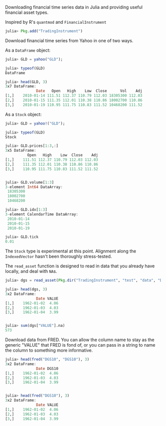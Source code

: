 Downloading financial time series data in Julia and providing useful financial asset types.

Inspired by R's `quantmod` and `FinancialInstrument`

````julia
julia> Pkg.add("TradingInstrument")
````

Download financial time series from Yahoo in one of two ways.  

As a `DataFrame` object:

````julia
julia> GLD = yahoo("GLD");

julia> typeof(GLD)
DataFrame

julia> head(GLD, 3)
3x7 DataFrame:
              Date   Open   High    Low  Close      Vol    Adj
[1,]    2010-01-14 111.51 112.37 110.79 112.03 18305300 112.03
[2,]    2010-01-15 111.35 112.01 110.38 110.86 18002700 110.86
[3,]    2010-01-19 110.95 111.75 110.83 111.52 10468200 111.52
````

As a `Stock` object: 

````julia
julia> GLD = yahoo!("GLD");

julia> typeof(GLD)
Stock

julia> GLD.prices[1:3,:]
3x5 DataFrame:
          Open   High    Low  Close    Adj
[1,]    111.51 112.37 110.79 112.03 112.03
[2,]    111.35 112.01 110.38 110.86 110.86
[3,]    110.95 111.75 110.83 111.52 111.52


julia> GLD.volume[1:3]
3-element Int64 DataArray:
 18305300
 18002700
 10468200

julia> GLD.idx[1:3]
3-element CalendarTime DataArray:
 2010-01-14
 2010-01-15
 2010-01-19

julia> GLD.tick
0.01
````


The `Stock` type is experimental at this point. Alignment along the `IndexedVector` hasn't been thoroughly stress-tested.

The `read_asset` function is designed to read in data that you already have locally, and deal with `NA`s. 

````julia
julia> dgs = read_asset(Pkg.dir("TradingInstrument", "test", "data", "DGS10.csv"));

julia> head(dgs, 3)
3x2 DataFrame:
              Date VALUE
[1,]    1962-01-02  4.06
[2,]    1962-01-03  4.03
[3,]    1962-01-04  3.99


julia> sum(dgs["VALUE"].na)
573
````

Download data from FRED. You can allow the column name to stay as the generic "VALUE" that FRED is fond of, 
or you can pass in a string to name the column to something more informative.

````julia
julia> head(fred("DGS10", "DGS10"), 3)
3x2 DataFrame:
              Date DGS10
[1,]    1962-01-02  4.06
[2,]    1962-01-03  4.03
[3,]    1962-01-04  3.99


julia> head(fred("DGS10"), 3)
3x2 DataFrame:
              Date VALUE
[1,]    1962-01-02  4.06
[2,]    1962-01-03  4.03
[3,]    1962-01-04  3.99
````

